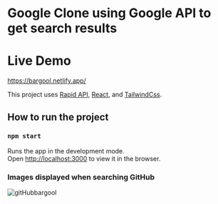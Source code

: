 # Google Clone using Google API to get search results

# Live Demo
https://bargool.netlify.app/

This project uses [Rapid API](https://rapidapi.com/), [React](https://reactjs.org/), and [TailwindCss](https://tailwindcss.com/).

## How to run the project

### `npm start`

Runs the app in the development mode.\
Open [http://localhost:3000](http://localhost:3000) to view it in the browser.

### Images displayed when searching GitHub
![gitHubbargool](https://user-images.githubusercontent.com/64375555/154870062-cfa3a6a9-09aa-4eea-a948-e6662138bb41.PNG)
